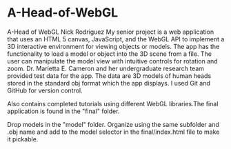 A-Head-of-WebGL
===============

A-Head of WebGL
Nick Rodriguez
My senior project is a web application that uses an HTML 5 canvas, JavaScript, and the WebGL API to implement a 3D interactive environment for viewing objects or models. The app has the functionality to load a model or object into the 3D scene from a file. The user can manipulate the model view with intuitive controls for rotation and zoom. Dr. Marietta E. Cameron and her undergraduate research team provided test data for the app. The data are 3D models of human heads stored in the standard obj format which the app displays. I used Git and GitHub for version control.

Also contains completed tutorials using different WebGL libraries.The final application is found in the "final" folder. 

Drop models in the "model" folder. Organize using the same subfolder and .obj name and add to the model selector in the final/index.html file to make it pickable.
